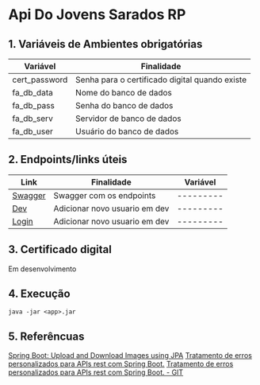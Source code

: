 # Api Do Jovens Sarados RP

## 1. Variáveis de Ambientes obrigatórias

| Variável      | Finalidade                                     |
| ------------- | ---------------------------------------------- |
| cert_password | Senha para o certificado digital quando existe |
| fa_db_data    | Nome do banco de dados                         |
| fa_db_pass    | Senha do banco de dados                        |
| fa_db_serv    | Servidor de banco de dados                     |
| fa_db_user    | Usuário do banco de dados                      |

## 2. Endpoints/links úteis

| Link                                                   | Finalidade                    |  Variável |
| ------------------------------------------------------ | ----------------------------- | --------- |
| [Swagger](http://localhost:8080/swagger-ui/index.html) | Swagger com os endpoints      | --------- |
| [Dev](http://localhost:8080/dev)                       | Adicionar novo usuario em dev | --------- |
| [Login](http://localhost:8080/login)                   | Adicionar novo usuario em dev | --------- |

## 3. Certificado digital

Em desenvolvimento

## 4. Execução

```
java -jar <app>.jar
```

## 5. Referêncuas
[Spring Boot: Upload and Download Images using JPA](https://medium.com/shoutloudz/spring-boot-upload-and-download-images-using-jpa-b1c9ef174dc0)
[Tratamento de erros personalizados para APIs rest com Spring Boot.](https://dev.to/ledsonsilva/tratamento-de-erros-personalizados-para-apis-rest-com-spring-boot-4dpd)
[Tratamento de erros personalizados para APIs rest com Spring Boot. - GIT](https://github.com/ledsonsilva/spring-boot-custom-exceptions)
